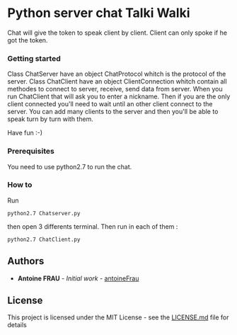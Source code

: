 # Python server chat Talki Walki

Chat will give the token to speak client by client. Client can only spoke if he got the token.

### Getting started

Class ChatServer have an object ChatProtocol whitch is the protocol of the server.
Class ChatClient have an object ClientConnection whitch contain all methodes to connect to server, receive, send data from server.
When you run ChatClient that will ask you to enter a nickname.
Then if you are the only client connected you'll need to wait until an other client connect to the server.
You can add many clients to the server and then you'll be able to speak turn by turn with them.

Have fun :-)

### Prerequisites

You need to use python2.7 to run the chat.

### How to

Run 
```
python2.7 Chatserver.py
```
then open 3 differents terminal.
Then run in each of them :
```
python2.7 ChatClient.py
```

## Authors

* **Antoine FRAU** - *Initial work* - [antoineFrau](https://github.com/antoineFrau)

## License

This project is licensed under the MIT License - see the [LICENSE.md](LICENSE) file for details
